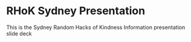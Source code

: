RHoK Sydney Presentation
========================

This is the Sydney Random Hacks of Kindness Information presentation slide deck

